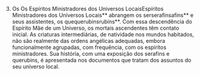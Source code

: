 ﻿3. Os Os Espíritos Ministradores dos Universos LocaisEspíritos Ministradores dos Universos Locais** abrangem os serserafinsafins** e seus assistentes, os quequerubinsrubins**. Com essa descendência do Espírito Mãe de um Universo, os mortais ascendentes têm contato inicial. As criaturas intermediárias, de natividade nos mundos habitados, não são realmente das ordens angélicas adequadas, embora funcionalmente agrupadas, com frequência, com os espíritos ministradores. Sua história, com uma exposição dos serafins e  querubins, é apresentada nos documentos que tratam dos assuntos do seu universo local.
